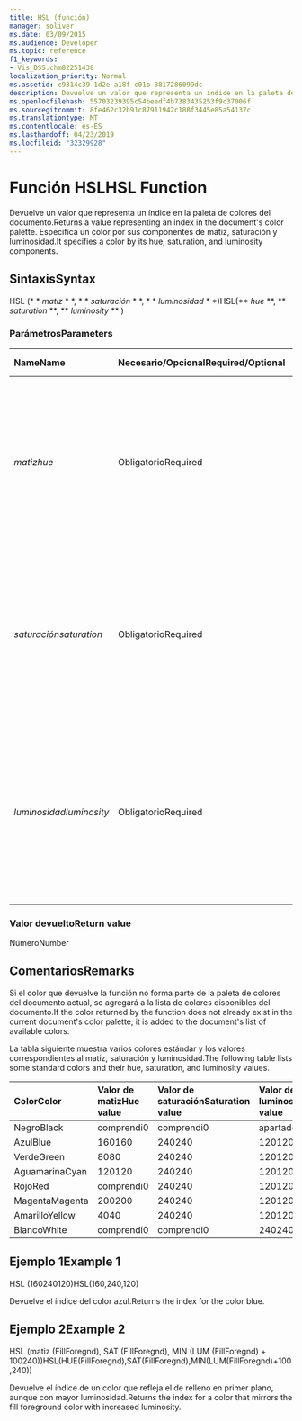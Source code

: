 ```yaml
---
title: HSL (función)
manager: soliver
ms.date: 03/09/2015
ms.audience: Developer
ms.topic: reference
f1_keywords:
- Vis_DSS.chm82251438
localization_priority: Normal
ms.assetid: c9314c39-1d2e-a18f-c01b-8817286099dc
description: Devuelve un valor que representa un índice en la paleta de colores del documento. Especifica un color por sus componentes de matiz, saturación y luminosidad.
ms.openlocfilehash: 55703239395c54beedf4b7383435253f9c37006f
ms.sourcegitcommit: 8fe462c32b91c87911942c188f3445e85a54137c
ms.translationtype: MT
ms.contentlocale: es-ES
ms.lasthandoff: 04/23/2019
ms.locfileid: "32329928"
---
```

# <a name="hsl-function"></a><span data-ttu-id="fb650-104">Función HSL</span><span class="sxs-lookup"><span data-stu-id="fb650-104">HSL Function</span></span>

<span data-ttu-id="fb650-105">Devuelve un valor que representa un índice en la paleta de colores del documento.</span><span class="sxs-lookup"><span data-stu-id="fb650-105">Returns a value representing an index in the document's color palette.</span></span> <span data-ttu-id="fb650-106">Especifica un color por sus componentes de matiz, saturación y luminosidad.</span><span class="sxs-lookup"><span data-stu-id="fb650-106">It specifies a color by its hue, saturation, and luminosity components.</span></span>
  
## <a name="syntax"></a><span data-ttu-id="fb650-107">Sintaxis</span><span class="sxs-lookup"><span data-stu-id="fb650-107">Syntax</span></span>

<span data-ttu-id="fb650-108">HSL (\* \* *matiz* \* \*, \* \* *saturación* \* \*, \* \* *luminosidad* \* \*)</span><span class="sxs-lookup"><span data-stu-id="fb650-108">HSL(\*\* *hue* \*\*, \*\* *saturation* \*\*, \*\* *luminosity* \*\* )</span></span> 
  
### <a name="parameters"></a><span data-ttu-id="fb650-109">Parámetros</span><span class="sxs-lookup"><span data-stu-id="fb650-109">Parameters</span></span>

|<span data-ttu-id="fb650-110">**Name**</span><span class="sxs-lookup"><span data-stu-id="fb650-110">**Name**</span></span>|<span data-ttu-id="fb650-111">**Necesario/Opcional**</span><span class="sxs-lookup"><span data-stu-id="fb650-111">**Required/Optional**</span></span>|<span data-ttu-id="fb650-112">**Tipo de datos**</span><span class="sxs-lookup"><span data-stu-id="fb650-112">**Data Type**</span></span>|<span data-ttu-id="fb650-113">**Descripción**</span><span class="sxs-lookup"><span data-stu-id="fb650-113">**Description**</span></span>|
|:-----|:-----|:-----|:-----|
| <span data-ttu-id="fb650-114">_matiz_</span><span class="sxs-lookup"><span data-stu-id="fb650-114">_hue_</span></span> <br/> |<span data-ttu-id="fb650-115">Obligatorio</span><span class="sxs-lookup"><span data-stu-id="fb650-115">Required</span></span>  <br/> |<span data-ttu-id="fb650-116">**Number**</span><span class="sxs-lookup"><span data-stu-id="fb650-116">**Number**</span></span> <br/> |<span data-ttu-id="fb650-117">El matiz del color, expresado como un número comprendido entre 0 y 239, ambos incluidos, o una expresión que da como resultado un número de ese intervalo.</span><span class="sxs-lookup"><span data-stu-id="fb650-117">The color's hue, expressed as a number in the range 0 to 239, inclusive, or an expression that evaluates to such a number.</span></span>  <br/> |
| <span data-ttu-id="fb650-118">_saturación_</span><span class="sxs-lookup"><span data-stu-id="fb650-118">_saturation_</span></span> <br/> |<span data-ttu-id="fb650-119">Obligatorio</span><span class="sxs-lookup"><span data-stu-id="fb650-119">Required</span></span>  <br/> |<span data-ttu-id="fb650-120">**Number**</span><span class="sxs-lookup"><span data-stu-id="fb650-120">**Number**</span></span> <br/> |<span data-ttu-id="fb650-121">La saturación del color, expresada como un número comprendido entre 0 y 240, ambos incluidos, o una expresión que da como resultado un número de ese intervalo.</span><span class="sxs-lookup"><span data-stu-id="fb650-121">The color's saturation, expressed as a number in the range 0 to 240, inclusive, or an expression that evaluates to such a number.</span></span>  <br/> |
| <span data-ttu-id="fb650-122">_luminosidad_</span><span class="sxs-lookup"><span data-stu-id="fb650-122">_luminosity_</span></span> <br/> |<span data-ttu-id="fb650-123">Obligatorio</span><span class="sxs-lookup"><span data-stu-id="fb650-123">Required</span></span>  <br/> |<span data-ttu-id="fb650-124">**Number**</span><span class="sxs-lookup"><span data-stu-id="fb650-124">**Number**</span></span> <br/> | <span data-ttu-id="fb650-125">La luminosidad del color, expresada como un número comprendido entre 0 y 240, ambos incluidos, o una expresión que da como resultado un número de ese intervalo.</span><span class="sxs-lookup"><span data-stu-id="fb650-125">The color's luminosity, expressed as a number in the range 0 to 240, inclusive, or an expression that evaluates to such a number.</span></span>  <br/> |
   
### <a name="return-value"></a><span data-ttu-id="fb650-126">Valor devuelto</span><span class="sxs-lookup"><span data-stu-id="fb650-126">Return value</span></span>

<span data-ttu-id="fb650-127">Número</span><span class="sxs-lookup"><span data-stu-id="fb650-127">Number</span></span>
  
## <a name="remarks"></a><span data-ttu-id="fb650-128">Comentarios</span><span class="sxs-lookup"><span data-stu-id="fb650-128">Remarks</span></span>

<span data-ttu-id="fb650-129">Si el color que devuelve la función no forma parte de la paleta de colores del documento actual, se agregará a la lista de colores disponibles del documento.</span><span class="sxs-lookup"><span data-stu-id="fb650-129">If the color returned by the function does not already exist in the current document's color palette, it is added to the document's list of available colors.</span></span> 
  
<span data-ttu-id="fb650-130">La tabla siguiente muestra varios colores estándar y los valores correspondientes al matiz, saturación y luminosidad.</span><span class="sxs-lookup"><span data-stu-id="fb650-130">The following table lists some standard colors and their hue, saturation, and luminosity values.</span></span> 
  
|<span data-ttu-id="fb650-131">**Color**</span><span class="sxs-lookup"><span data-stu-id="fb650-131">**Color**</span></span>|<span data-ttu-id="fb650-132">**Valor de matiz**</span><span class="sxs-lookup"><span data-stu-id="fb650-132">**Hue value**</span></span>|<span data-ttu-id="fb650-133">**Valor de saturación**</span><span class="sxs-lookup"><span data-stu-id="fb650-133">**Saturation value**</span></span>|<span data-ttu-id="fb650-134">**Valor de luminosidad**</span><span class="sxs-lookup"><span data-stu-id="fb650-134">**Luminosity value**</span></span>|
|:-----|:-----|:-----|:-----|
|<span data-ttu-id="fb650-135">Negro</span><span class="sxs-lookup"><span data-stu-id="fb650-135">Black</span></span>  <br/> |<span data-ttu-id="fb650-136">comprendi</span><span class="sxs-lookup"><span data-stu-id="fb650-136">0</span></span>  <br/> |<span data-ttu-id="fb650-137">comprendi</span><span class="sxs-lookup"><span data-stu-id="fb650-137">0</span></span>  <br/> |<span data-ttu-id="fb650-138">apartado</span><span class="sxs-lookup"><span data-stu-id="fb650-138">24</span></span>  <br/> |
|<span data-ttu-id="fb650-139">Azul</span><span class="sxs-lookup"><span data-stu-id="fb650-139">Blue</span></span>  <br/> |<span data-ttu-id="fb650-140">160</span><span class="sxs-lookup"><span data-stu-id="fb650-140">160</span></span>  <br/> |<span data-ttu-id="fb650-141">240</span><span class="sxs-lookup"><span data-stu-id="fb650-141">240</span></span>  <br/> |<span data-ttu-id="fb650-142">120</span><span class="sxs-lookup"><span data-stu-id="fb650-142">120</span></span>  <br/> |
|<span data-ttu-id="fb650-143">Verde</span><span class="sxs-lookup"><span data-stu-id="fb650-143">Green</span></span>  <br/> |<span data-ttu-id="fb650-144">80</span><span class="sxs-lookup"><span data-stu-id="fb650-144">80</span></span>  <br/> |<span data-ttu-id="fb650-145">240</span><span class="sxs-lookup"><span data-stu-id="fb650-145">240</span></span>  <br/> |<span data-ttu-id="fb650-146">120</span><span class="sxs-lookup"><span data-stu-id="fb650-146">120</span></span>  <br/> |
|<span data-ttu-id="fb650-147">Aguamarina</span><span class="sxs-lookup"><span data-stu-id="fb650-147">Cyan</span></span>  <br/> |<span data-ttu-id="fb650-148">120</span><span class="sxs-lookup"><span data-stu-id="fb650-148">120</span></span>  <br/> |<span data-ttu-id="fb650-149">240</span><span class="sxs-lookup"><span data-stu-id="fb650-149">240</span></span>  <br/> |<span data-ttu-id="fb650-150">120</span><span class="sxs-lookup"><span data-stu-id="fb650-150">120</span></span>  <br/> |
|<span data-ttu-id="fb650-151">Rojo</span><span class="sxs-lookup"><span data-stu-id="fb650-151">Red</span></span>  <br/> |<span data-ttu-id="fb650-152">comprendi</span><span class="sxs-lookup"><span data-stu-id="fb650-152">0</span></span>  <br/> |<span data-ttu-id="fb650-153">240</span><span class="sxs-lookup"><span data-stu-id="fb650-153">240</span></span>  <br/> |<span data-ttu-id="fb650-154">120</span><span class="sxs-lookup"><span data-stu-id="fb650-154">120</span></span>  <br/> |
|<span data-ttu-id="fb650-155">Magenta</span><span class="sxs-lookup"><span data-stu-id="fb650-155">Magenta</span></span>  <br/> |<span data-ttu-id="fb650-156">200</span><span class="sxs-lookup"><span data-stu-id="fb650-156">200</span></span>  <br/> |<span data-ttu-id="fb650-157">240</span><span class="sxs-lookup"><span data-stu-id="fb650-157">240</span></span>  <br/> |<span data-ttu-id="fb650-158">120</span><span class="sxs-lookup"><span data-stu-id="fb650-158">120</span></span>  <br/> |
|<span data-ttu-id="fb650-159">Amarillo</span><span class="sxs-lookup"><span data-stu-id="fb650-159">Yellow</span></span>  <br/> |<span data-ttu-id="fb650-160">40</span><span class="sxs-lookup"><span data-stu-id="fb650-160">40</span></span>  <br/> |<span data-ttu-id="fb650-161">240</span><span class="sxs-lookup"><span data-stu-id="fb650-161">240</span></span>  <br/> |<span data-ttu-id="fb650-162">120</span><span class="sxs-lookup"><span data-stu-id="fb650-162">120</span></span>  <br/> |
|<span data-ttu-id="fb650-163">Blanco</span><span class="sxs-lookup"><span data-stu-id="fb650-163">White</span></span>  <br/> |<span data-ttu-id="fb650-164">comprendi</span><span class="sxs-lookup"><span data-stu-id="fb650-164">0</span></span>  <br/> |<span data-ttu-id="fb650-165">comprendi</span><span class="sxs-lookup"><span data-stu-id="fb650-165">0</span></span>  <br/> |<span data-ttu-id="fb650-166">240</span><span class="sxs-lookup"><span data-stu-id="fb650-166">240</span></span>  <br/> |
   
## <a name="example-1"></a><span data-ttu-id="fb650-167">Ejemplo 1</span><span class="sxs-lookup"><span data-stu-id="fb650-167">Example 1</span></span>

<span data-ttu-id="fb650-168">HSL (160240120)</span><span class="sxs-lookup"><span data-stu-id="fb650-168">HSL(160,240,120)</span></span>
  
<span data-ttu-id="fb650-169">Devuelve el índice del color azul.</span><span class="sxs-lookup"><span data-stu-id="fb650-169">Returns the index for the color blue.</span></span>
  
## <a name="example-2"></a><span data-ttu-id="fb650-170">Ejemplo 2</span><span class="sxs-lookup"><span data-stu-id="fb650-170">Example 2</span></span>

<span data-ttu-id="fb650-171">HSL (matiz (FillForegnd), SAT (FillForegnd), MIN (LUM (FillForegnd) + 100240))</span><span class="sxs-lookup"><span data-stu-id="fb650-171">HSL(HUE(FillForegnd),SAT(FillForegnd),MIN(LUM(FillForegnd)+100,240))</span></span>
  
<span data-ttu-id="fb650-172">Devuelve el índice de un color que refleja el de relleno en primer plano, aunque con mayor luminosidad.</span><span class="sxs-lookup"><span data-stu-id="fb650-172">Returns the index for a color that mirrors the fill foreground color with increased luminosity.</span></span>
  

